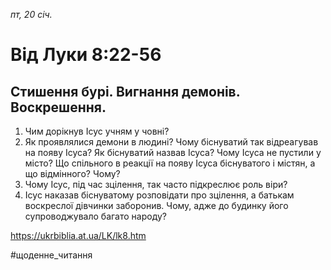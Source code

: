 
_пт, 20 січ._

# Від Луки 8:22-56

## Стишення бурі. Вигнання демонів. Воскрешення.
1. Чим дорікнув Ісус учням у човні?
2. Як проявлялися демони в людині? Чому біснуватий так відреагував на появу Ісуса? Як біснуватий назвав Ісуса?
Чому Ісуса не пустили у місто? Що спільного в реакції на появу Ісуса біснуватого і містян, а що відмінного? Чому?
3. Чому Ісус, під час зцілення, так часто підкреслює роль віри?
4. Ісус наказав біснуватому розповідати про зцілення, а батькам воскреслої дівчинки заборонив. Чому, адже до будинку його супроводжувало багато народу?

https://ukrbiblia.at.ua/LK/lk8.htm

#щоденне_читання
